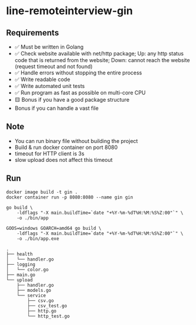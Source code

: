 # line-remoteinterview-gin

## Requirements
* ✅ Must be written in Golang 
* ✅ Check website available with net/http package; Up: any http status code that is returned from the website; Down: cannot reach the website (request timeout and not found)
* ✅ Handle errors without stopping the entire process 
* ✅ Write readable code 
* ✅ Write automated unit tests 
* ✅ Run program as fast as possible on multi-core CPU
* 🟨 Bonus if you have a good package structure 
* Bonus if you can handle a vast file

## Note
* You can run binary file without building the project
* Build & run docker container on port 8080
* timeout for HTTP client is 3s
* slow upload does not affect this timeout

## Run

```shell
docker image build -t gin .
docker container run -p 8080:8080 --name gin gin
```

```shell
go build \
    -ldflags "-X main.buildTime=`date "+%Y-%m-%dT%H:%M:%S%Z:00"`" \
    -o ./bin/app

GOOS=windows GOARCH=amd64 go build \
    -ldflags "-X main.buildTime=`date "+%Y-%m-%dT%H:%M:%S%Z:00"`" \
    -o ./bin/app.exe
```

```
.
├── health
│   └── handler.go
├── logging
│   └── color.go
├── main.go
└── upload
    ├── handler.go
    ├── models.go
    └── service
        ├── csv.go
        ├── csv_test.go
        ├── http.go
        └── http_test.go

```

